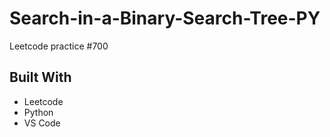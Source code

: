# Search-in-a-Binary-Search-Tree-PY
Leetcode practice #700

## Built With
- Leetcode
- Python
- VS Code
